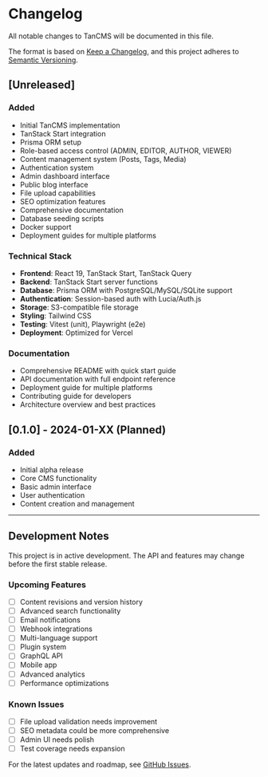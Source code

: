 # Changelog

All notable changes to TanCMS will be documented in this file.

The format is based on [Keep a Changelog](https://keepachangelog.com/en/1.0.0/),
and this project adheres to [Semantic Versioning](https://semver.org/spec/v2.0.0.html).

## [Unreleased]

### Added
- Initial TanCMS implementation
- TanStack Start integration
- Prisma ORM setup
- Role-based access control (ADMIN, EDITOR, AUTHOR, VIEWER)
- Content management system (Posts, Tags, Media)
- Authentication system
- Admin dashboard interface
- Public blog interface
- File upload capabilities
- SEO optimization features
- Comprehensive documentation
- Database seeding scripts
- Docker support
- Deployment guides for multiple platforms

### Technical Stack
- **Frontend**: React 19, TanStack Start, TanStack Query
- **Backend**: TanStack Start server functions
- **Database**: Prisma ORM with PostgreSQL/MySQL/SQLite support
- **Authentication**: Session-based auth with Lucia/Auth.js
- **Storage**: S3-compatible file storage
- **Styling**: Tailwind CSS
- **Testing**: Vitest (unit), Playwright (e2e)
- **Deployment**: Optimized for Vercel

### Documentation
- Comprehensive README with quick start guide
- API documentation with full endpoint reference
- Deployment guide for multiple platforms
- Contributing guide for developers
- Architecture overview and best practices

## [0.1.0] - 2024-01-XX (Planned)

### Added
- Initial alpha release
- Core CMS functionality
- Basic admin interface
- User authentication
- Content creation and management

---

## Development Notes

This project is in active development. The API and features may change before the first stable release.

### Upcoming Features
- [ ] Content revisions and version history
- [ ] Advanced search functionality
- [ ] Email notifications
- [ ] Webhook integrations
- [ ] Multi-language support
- [ ] Plugin system
- [ ] GraphQL API
- [ ] Mobile app
- [ ] Advanced analytics
- [ ] Performance optimizations

### Known Issues
- [ ] File upload validation needs improvement
- [ ] SEO metadata could be more comprehensive
- [ ] Admin UI needs polish
- [ ] Test coverage needs expansion

For the latest updates and roadmap, see [GitHub Issues](https://github.com/vyquocvu/tancms/issues).